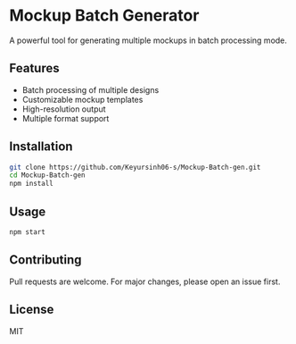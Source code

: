 # Mockup Batch Generator

A powerful tool for generating multiple mockups in batch processing mode.

## Features

- Batch processing of multiple designs
- Customizable mockup templates
- High-resolution output
- Multiple format support

## Installation

```bash
git clone https://github.com/Keyursinh06-s/Mockup-Batch-gen.git
cd Mockup-Batch-gen
npm install
```

## Usage

```bash
npm start
```

## Contributing

Pull requests are welcome. For major changes, please open an issue first.

## License

MIT